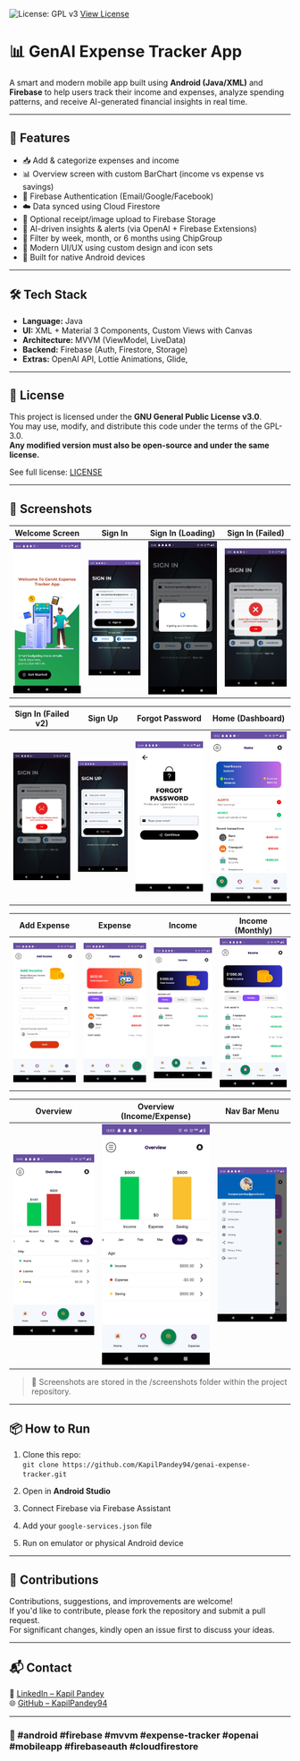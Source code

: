 ![License: GPL v3](https://img.shields.io/badge/License-GPLv3-blue.svg)
[View License](https://www.gnu.org/licenses/gpl-3.0)

# 📊 GenAI Expense Tracker App

A smart and modern mobile app built using **Android (Java/XML)** and **Firebase** to help users track their income and expenses, analyze spending patterns, and receive AI-generated financial insights in real time.

---

## 🚀 Features

- 📥 Add & categorize expenses and income
- 📊 Overview screen with custom BarChart (income vs expense vs savings)
- 🔐 Firebase Authentication (Email/Google/Facebook)
- ☁️ Data synced using Cloud Firestore
- 📁 Optional receipt/image upload to Firebase Storage
- 🧠 AI-driven insights & alerts (via OpenAI + Firebase Extensions)
- 📆 Filter by week, month, or 6 months using ChipGroup
- 🎨 Modern UI/UX using custom design and icon sets
- 📲 Built for native Android devices

---

## 🛠 Tech Stack

- **Language:** Java
- **UI:** XML + Material 3 Components, Custom Views with Canvas
- **Architecture:** MVVM (ViewModel, LiveData)
- **Backend:** Firebase (Auth, Firestore, Storage)
- **Extras:** OpenAI API, Lottie Animations, Glide, 

---

## 📄 License

This project is licensed under the **GNU General Public License v3.0**.  
You may use, modify, and distribute this code under the terms of the GPL-3.0.  
**Any modified version must also be open-source and under the same license.**

See full license: [LICENSE](./LICENSE)

---

## 📸 Screenshots

| Welcome Screen | Sign In | Sign In (Loading) | Sign In (Failed) |
|----------------|---------|-------------------|------------------|
| ![Welcome](screenshots/Welcome_UI.jpg) | ![Sign In](screenshots/Signin_UI.jpg) | ![Loading](screenshots/Signin_loading_UX.jpg) | ![Failed](screenshots/SignIn_failed_UX.jpg) |

| Sign In (Failed v2) | Sign Up | Forgot Password | Home (Dashboard) |
|---------------------|---------|------------------|------------------|
| ![Failed 2](screenshots/SignIn_failed_UX_1.jpg) | ![SignUp](screenshots/SignUp_UI.jpg) | ![Forgot](screenshots/Forgot_UI.jpg) | ![Home](screenshots/Home_dashboard_UI.jpg) |

| Add Expense | Expense | Income | Income (Monthly) |
|-------------|---------|--------|------------------|
| ![Add](screenshots/Add_expense_UI.jpg) | ![Expense](screenshots/Expense_UI.jpg) | ![Income](screenshots/Income_UI.jpg) | ![Monthly](screenshots/Income_UI_Monthly.jpg) |

| Overview | Overview (Income/Expense) | Nav Bar Menu |
|----------|----------------------------|---------------|
| ![Overview](screenshots/Overview_UI.jpg) | ![Income vs Expense](screenshots/Overview_income_expense_UI.jpg) | ![Nav](screenshots/Nav_bar_menu_UI.jpg) |


>  📁 Screenshots are stored in the /screenshots folder within the project repository.
---

## 📦 How to Run

1. Clone this repo:  
   `git clone https://github.com/KapilPandey94/genai-expense-tracker.git`

2. Open in **Android Studio**

3. Connect Firebase via Firebase Assistant

4. Add your `google-services.json` file

5. Run on emulator or physical Android device

---

## 🤝 Contributions

Contributions, suggestions, and improvements are welcome!  
If you'd like to contribute, please fork the repository and submit a pull request.  
For significant changes, kindly open an issue first to discuss your ideas.

---

## 📬 Contact

📧 [LinkedIn – Kapil Pandey](https://www.linkedin.com/in/kapil-pandey-568353318)  
🌐 [GitHub – KapilPandey94](https://github.com/KapilPandey94)

---

### 🔖 #android #firebase #mvvm #expense-tracker #openai #mobileapp #firebaseauth #cloudfirestore
